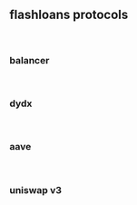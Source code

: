 ## flashloans protocols

<br>

### balancer


<br>


### dydx


<br>

### aave


<br>

### uniswap v3

